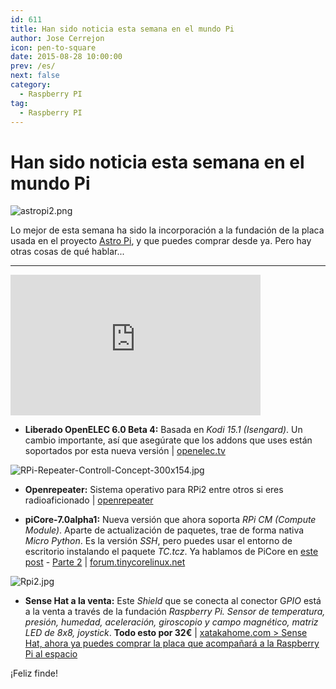 ```yaml
---
id: 611
title: Han sido noticia esta semana en el mundo Pi
author: Jose Cerrejon
icon: pen-to-square
date: 2015-08-28 10:00:00
prev: /es/
next: false
category:
  - Raspberry PI
tag:
  - Raspberry PI
---
```


# Han sido noticia esta semana en el mundo Pi

![astropi2.png](/images/2015/08/astropi2.png)

Lo mejor de esta semana ha sido la incorporación a la fundación de la placa usada en el proyecto [Astro Pi](http://astro-pi.org/hardware/), y que puedes comprar desde ya. Pero hay otras cosas de qué hablar...

- - -
<iframe width="400" height="225" src="https://www.youtube.com/embed/Z9EJICJh6oQ?rel=0&amp;showinfo=0" frameborder="0" allowfullscreen></iframe>

* **Liberado OpenELEC 6.0 Beta 4:** Basada en *Kodi 15.1 (Isengard)*. Un cambio importante, así que asegúrate que los addons que uses están soportados por esta nueva versión | [openelec.tv](http://openelec.tv/news/22-releases/168-beta-openelec-6-0-beta-4-released)

![RPi-Repeater-Controll-Concept-300x154.jpg](/images/2015/08/RPi-Repeater-Controll-Concept-300x154.jpg)

* **Openrepeater:** Sistema operativo para RPi2 entre otros si eres radioaficionado  | [openrepeater](http://openrepeater.com/)

* **piCore-7.0alpha1:** Nueva versión que ahora soporta *RPi CM (Compute Module)*. Aparte de actualización de paquetes, trae de forma nativa *Micro Python*. Es la versión *SSH*, pero puedes usar el entorno de escritorio instalando el paquete *TC.tcz*. Ya hablamos de PiCore en [este post](/post.php?id=361) - [Parte 2](/post.php?id=362) | [forum.tinycorelinux.net](http://forum.tinycorelinux.net/index.php/topic,18721.0.html)

![Rpi2.jpg](/images/2015/08/Rpi2.jpg)

* **Sense Hat a la venta:** Este *Shield* que se conecta al conector G*PIO* está a la venta a través de la fundación *Raspberry Pi. Sensor de temperatura, presión, humedad, aceleración, giroscopio y campo magnético, matriz LED de 8x8, joystick*. **Todo esto por 32€** | [xatakahome.com > Sense Hat, ahora ya puedes comprar la placa que acompañará a la Raspberry Pi al espacio](http://www.xatakahome.com/trucos-y-bricolaje-smart/sense-hat-ahora-ya-puedes-comprar-la-placa-que-acompanara-a-la-raspberry-pi-al-espacio)

¡Feliz finde!